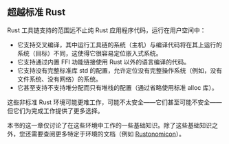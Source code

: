 ## 超越标准 Rust

Rust 工具链支持的范围远不止纯 Rust 应用程序代码，运行在用户空间中：

* 它支持交叉编译，其中运行工具链的系统（主机）与编译代码将在其上运行的系统（目标）不同，这使得它很容易定位嵌入式系统。
* 它支持通过内置 FFI 功能链接使用 Rust 以外的语言编译的代码。
* 它支持没有完整标准库 std 的配置，允许定位没有完整操作系统（例如，没有文件系统、没有网络）的系统。
* 它甚至支持不支持堆分配而只有堆栈的配置（通过省略使用标准 alloc 库）。

这些非标准 Rust 环境可能更难工作，可能不太安全——它们甚至可能不安全——但它们为完成工作提供了更多选择。

本书的这一章仅讨论了在这些环境中工作的一些基础知识。除了这些基础知识之外，您还需要查阅更多特定于环境的文档（例如 [Rustonomicon](https://doc.rust-lang.org/nomicon/)）。
